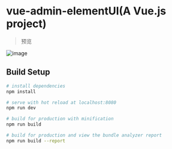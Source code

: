 # vue-admin-elementUI(A Vue.js project)

> 预览

![image](https://github.com/JaxBBLL/vue-admin-elementUI/raw/master/preview/1.gif)

## Build Setup

``` bash
# install dependencies
npm install

# serve with hot reload at localhost:8080
npm run dev

# build for production with minification
npm run build

# build for production and view the bundle analyzer report
npm run build --report
```
